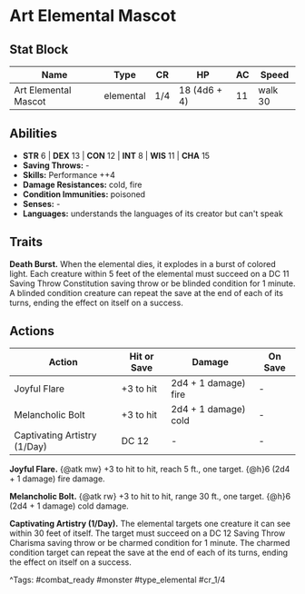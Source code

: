 # Art Elemental Mascot

## Stat Block

| Name | Type | CR | HP | AC | Speed |
|------|------|----|----|----|-------|
| Art Elemental Mascot | elemental | 1/4 | 18 (4d6 + 4) | 11 | walk 30 |

## Abilities

- **STR** 6 | **DEX** 13 | **CON** 12 | **INT** 8 | **WIS** 11 | **CHA** 15
- **Saving Throws:** -  
- **Skills:** Performance ++4  
- **Damage Resistances:** cold, fire  
- **Condition Immunities:** poisoned  
- **Senses:** -  
- **Languages:** understands the languages of its creator but can't speak

## Traits

**Death Burst.** When the elemental dies, it explodes in a burst of colored light. Each creature within 5 feet of the elemental must succeed on a DC 11 Saving Throw Constitution saving throw or be blinded condition for 1 minute. A blinded condition creature can repeat the save at the end of each of its turns, ending the effect on itself on a success.


## Actions

| Action | Hit or Save | Damage | On Save |
|--------|--------------|--------|----------|
| Joyful Flare | +3 to hit | 2d4 + 1 damage) fire | - |
| Melancholic Bolt | +3 to hit | 2d4 + 1 damage) cold | - |
| Captivating Artistry (1/Day) | DC 12 | - | - |

**Joyful Flare.** {@atk mw} +3 to hit to hit, reach 5 ft., one target. {@h}6 (2d4 + 1 damage) fire damage.

**Melancholic Bolt.** {@atk rw} +3 to hit to hit, range 30 ft., one target. {@h}6 (2d4 + 1 damage) cold damage.

**Captivating Artistry (1/Day).** The elemental targets one creature it can see within 30 feet of itself. The target must succeed on a DC 12 Saving Throw Charisma saving throw or be charmed condition for 1 minute. The charmed condition target can repeat the save at the end of each of its turns, ending the effect on itself on a success.


^Tags: #combat_ready #monster #type_elemental #cr_1/4